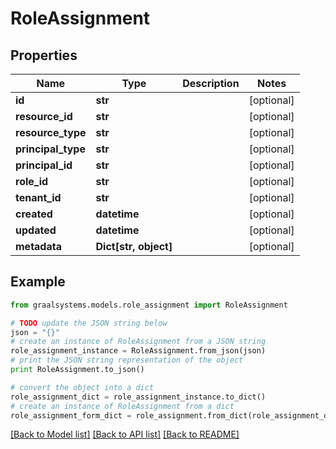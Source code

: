 # RoleAssignment


## Properties

Name | Type | Description | Notes
------------ | ------------- | ------------- | -------------
**id** | **str** |  | [optional] 
**resource_id** | **str** |  | [optional] 
**resource_type** | **str** |  | [optional] 
**principal_type** | **str** |  | [optional] 
**principal_id** | **str** |  | [optional] 
**role_id** | **str** |  | [optional] 
**tenant_id** | **str** |  | [optional] 
**created** | **datetime** |  | [optional] 
**updated** | **datetime** |  | [optional] 
**metadata** | **Dict[str, object]** |  | [optional] 

## Example

```python
from graalsystems.models.role_assignment import RoleAssignment

# TODO update the JSON string below
json = "{}"
# create an instance of RoleAssignment from a JSON string
role_assignment_instance = RoleAssignment.from_json(json)
# print the JSON string representation of the object
print RoleAssignment.to_json()

# convert the object into a dict
role_assignment_dict = role_assignment_instance.to_dict()
# create an instance of RoleAssignment from a dict
role_assignment_form_dict = role_assignment.from_dict(role_assignment_dict)
```
[[Back to Model list]](../README.md#documentation-for-models) [[Back to API list]](../README.md#documentation-for-api-endpoints) [[Back to README]](../README.md)


